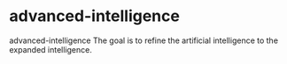 # advanced-intelligence
advanced-intelligence
The goal is to refine the artificial intelligence to the expanded intelligence.
